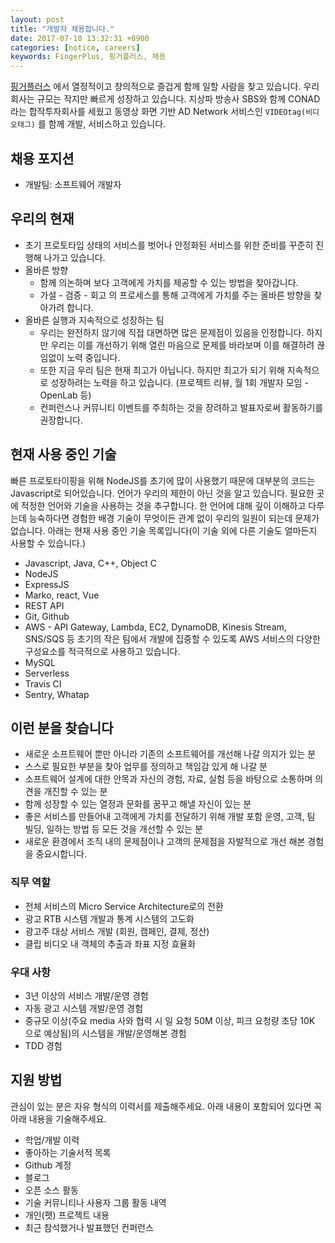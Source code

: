 ```yaml
---
layout: post
title: "개발자 채용합니다."
date: 2017-07-10 13:32:31 +0900
categories: [notice, careers]
keywords: FingerPlus, 핑거플러스, 채용
---
```


[핑거플러스](/about) 에서 열정적이고 창의적으로 즐겁게 함께 일할 사람을 찾고 있습니다. 우리 회사는 규모는 작지만 빠르게 성장하고 있습니다. 지상파 방송사 SBS와 함께 CONAD라는 합작투자회사를 세웠고 동영상 화면 기반 AD Network 서비스인 `VIDEOtag(비디오태그)` 를 함께 개발, 서비스하고 있습니다.

## 채용 포지션

* 개발팀: 소프트웨어 개발자


## 우리의 현재

* 초기 프로토타입 상태의 서비스를 벗어나 안정화된 서비스를 위한 준비를 꾸준히 진행해 나가고 있습니다.
* 올바른 방향
    * 함께 의논하며 보다 고객에게 가치를 제공할 수 있는 방법을 찾아갑니다.
    * 가설 - 검증 - 회고 의 프로세스를 통해 고객에게 가치를 주는 올바른 방향을 찾아가려 합니다.
* 올바른 실행과 지속적으로 성장하는 팀
    * 우리는 완전하지 않기에 직접 대면하면 많은 문제점이 있음을 인정합니다. 하지만 우리는 이를 개선하기 위해 열린 마음으로 문제를 바라보며 이를 해결하려 끊임없이 노력 중입니다.
    * 또한 지금 우리 팀은 현재 최고가 아닙니다. 하지만 최고가 되기 위해 지속적으로 성장하려는 노력을 하고 있습니다. (프로젝트 리뷰, 월 1회 개발자 모임 - OpenLab 등)
    * 컨퍼런스나 커뮤니티 이벤트를 주최하는 것을 장려하고 발표자로써 활동하기를 권장합니다.


## 현재 사용 중인 기술

빠른 프로토타이핑을 위해 NodeJS를 초기에 많이 사용했기 때문에 대부분의 코드는 Javascript로 되어있습니다. 언어가 우리의 제한이 아닌 것을 알고 있습니다. 필요한 곳에 적정한 언어와 기술을 사용하는 것을 추구합니다. 한 언어에 대해 깊이 이해하고 다루는데 능숙하다면 경험한 배경 기술이 무엇이든 관계 없이 우리의 일원이 되는데 문제가 없습니다. 아래는 현재 사용 중인 기술 목록입니다(이 기술 외에 다른 기술도 얼마든지 사용할 수 있습니다.)

* Javascript, Java, C++, Object C
* NodeJS
* ExpressJS
* Marko, react, Vue
* REST API
* Git, Github
* AWS - API Gateway, Lambda, EC2, DynamoDB, Kinesis Stream, SNS/SQS 등 초기의 작은 팀에서 개발에 집중할 수 있도록 AWS 서비스의 다양한 구성요소를 적극적으로 사용하고 있습니다.
* MySQL
* Serverless
* Travis CI
* Sentry, Whatap


## 이런 분을 찾습니다

* 새로운 소프트웨어 뿐만 아니라 기존의 소프트웨어를 개선해 나갈 의지가 있는 분
* 스스로 필요한 부분을 찾아 업무를 정의하고 책임감 있게 해 나갈 분
* 소프트웨어 설계에 대한 안목과 자신의 경험, 자료, 실험 등을 바탕으로 소통하며 의견을 개진할 수 있는 분
* 함께 성장할 수 있는 열정과 문화를 꿈꾸고 해낼 자신이 있는 분
* 좋은 서비스를 만들어내 고객에게 가치를 전달하기 위해 개발 포함 운영, 고객, 팀 빌딩, 일하는 방법 등 모든 것을 개선할 수 있는 분
* 새로운 환경에서 조직 내의 문제점이나 고객의 문제점을 자발적으로 개선 해본 경험을 중요시합니다.


### 직무 역할

* 전체 서비스의 Micro Service Architecture로의 전환
* 광고 RTB 시스템 개발과 통계 시스템의 고도화
* 광고주 대상 서비스 개발 (회원, 캠페인, 결제, 정산)
* 클립 비디오 내 객체의 추출과 좌표 지정 효율화


### 우대 사항

* 3년 이상의 서비스 개발/운영 경험
* 자동 광고 시스템 개발/운영 경험
* 중규모 이상(주요 media 사와 협력 시 일 요청 50M 이상, 피크 요청량 초당 10K 으로 예상됨)의 시스템을 개발/운영해본 경험
* TDD 경험


## 지원 방법

관심이 있는 분은 자유 형식의 이력서를 제출해주세요. 아래 내용이 포함되어 있다면 꼭 아래 내용을 기술해주세요.

* 학업/개발 이력
* 좋아하는 기술서적 목록
* Github 계정
* 블로그
* 오픈 소스 활동
* 기술 커뮤니티나 사용자 그룹 활동 내역
* 개인(펫) 프로젝트 내용
* 최근 참석했거나 발표했던 컨퍼런스
